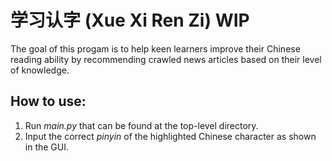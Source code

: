 # 学习认字 (Xue Xi Ren Zi) WIP
The goal of this progam is to help keen learners improve their Chinese reading ability by recommending crawled news articles based on their level of knowledge.

## How to use:
1. Run *main.py* that can be found at the top-level directory.
2. Input the correct *pinyin* of the highlighted Chinese character as shown in the GUI.
